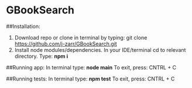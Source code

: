 # GBookSearch

##Installation:
  1. Download repo or clone in terminal by typing: git clone https://github.com/j-zarr/GBookSearch.git <optional argument to clone to a new directory name>
  2. Install node modules/dependencies. In your IDE/terminal cd to relevant directory. Type: **npm i**


##Running app:
  In terminal type: **node main**
  To exit, press: CNTRL + C
  

##Running tests:
  In terminal type: **npm test** 
  To exit, press: CNTRL + C
